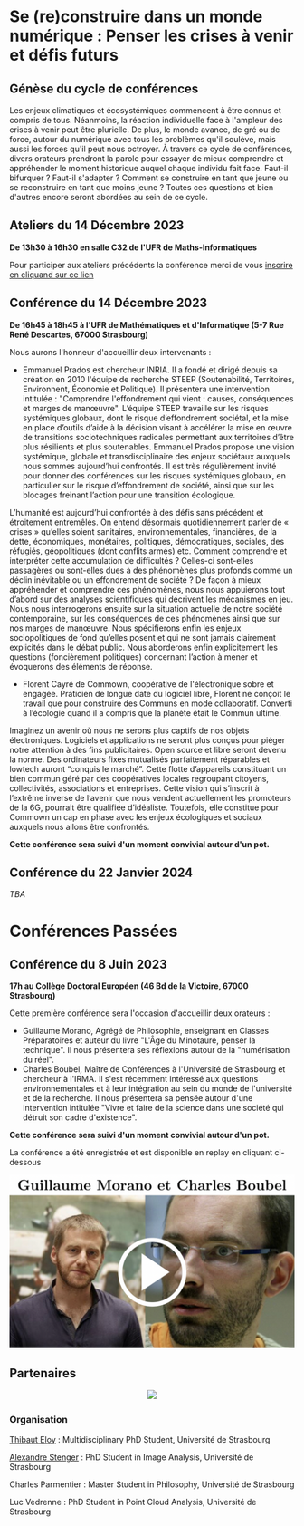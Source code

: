# Se (re)construire dans un monde numérique : Penser les crises à venir et défis futurs

## Génèse du cycle de conférences

Les enjeux climatiques et écosystémiques commencent à être connus et compris de tous. Néanmoins, la réaction individuelle face à l'ampleur des crises à venir peut être plurielle. De plus, le monde avance, de gré ou de force, autour du numérique avec tous les problèmes qu'il soulève, mais aussi les forces qu'il peut nous octroyer. À travers ce cycle de conférences, divers orateurs prendront la parole pour essayer de mieux comprendre et appréhender le moment historique auquel chaque individu fait face. Faut-il bifurquer ? Faut-il s'adapter ? Comment se construire en tant que jeune ou se reconstruire en tant que moins jeune ? Toutes ces questions et bien d'autres encore seront abordées au sein de ce cycle.

## Ateliers du 14 Décembre 2023
__De 13h30 à 16h30 en salle C32 de l'UFR de Maths-Informatiques__

Pour participer aux ateliers précédents la conférence merci de vous [inscrire en cliquand sur ce lien](https://docs.google.com/forms/d/e/1FAIpQLSeadYCDrHvAUbFy6kUJnTu7qMF2v8SA0LvxBf-da7nee7xdow/viewform)

## Conférence du 14 Décembre 2023
__De 16h45 à 18h45 à l'UFR de Mathématiques et d'Informatique (5-7 Rue René Descartes, 67000 Strasbourg)__

Nous aurons l'honneur d'accueillir deux intervenants :

- Emmanuel Prados est chercheur INRIA. Il a fondé et dirigé depuis sa création en 2010 l'équipe de recherche STEEP (Soutenabilité, Territoires, Environnent, Économie et Politique).   Il présentera une intervention intitulée : "Comprendre l'effondrement qui vient : causes, conséquences et marges de manœuvre". L’équipe STEEP travaille sur les risques systémiques globaux, dont le risque d’effondrement sociétal, et la mise en place d’outils d’aide à la décision visant à accélérer la mise en œuvre de transitions sociotechniques radicales permettant aux territoires d’être plus résilients et plus soutenables. Emmanuel Prados propose une vision systémique, globale et transdisciplinaire des enjeux sociétaux auxquels nous sommes aujourd’hui confrontés. Il est très régulièrement invité pour donner des conférences sur les risques systémiques globaux, en particulier sur le risque d’effondrement de société, ainsi que sur les blocages freinant l’action pour une transition écologique.

L’humanité est aujourd’hui confrontée à des défis sans précédent et étroitement entremêlés. On entend désormais quotidiennement parler de « crises » qu’elles soient sanitaires, environnementales, financières, de la dette, économiques, monétaires, politiques, démocratiques, sociales, des réfugiés, géopolitiques (dont conflits armés) etc. Comment comprendre et interpréter cette accumulation de difficultés ? Celles-ci sont-elles passagères ou sont-elles dues à des phénomènes plus profonds comme un déclin inévitable ou un effondrement de société ?
De façon à mieux appréhender et comprendre ces phénomènes, nous nous appuierons tout d’abord sur des analyses scientifiques qui décrivent les mécanismes en jeu. Nous nous interrogerons ensuite sur la situation actuelle de notre société contemporaine, sur les conséquences de ces phénomènes ainsi que sur nos marges de manœuvre. Nous spécifierons enfin les enjeux sociopolitiques de fond qu’elles posent et qui ne sont jamais clairement explicités dans le débat public. Nous aborderons enfin explicitement les questions (foncièrement politiques) concernant l’action à mener et évoquerons des éléments de réponse.

- Florent Cayré de Commown,  coopérative de l'électronique sobre et engagée. Praticien de longue date du logiciel libre, Florent ne conçoit le travail que pour construire des Communs en mode collaboratif. Converti à l’écologie quand il a compris que la planète était le Commun ultime.

Imaginez un avenir où nous ne serons plus captifs de nos objets électroniques. Logiciels et applications ne seront plus conçus pour piéger notre attention à des fins publicitaires. Open source et libre seront devenu la norme.  Des ordinateurs fixes mutualisés parfaitement réparables et lowtech auront “conquis le marché”. Cette flotte d’appareils constituant un bien commun géré par des coopératives locales regroupant citoyens, collectivités, associations et entreprises. Cette vision qui s’inscrit à l’extrême inverse de l’avenir que nous vendent actuellement les promoteurs de la 6G, pourrait être qualifiée d’idéaliste. Toutefois, elle constitue pour Commown un cap en phase avec les enjeux écologiques et sociaux auxquels nous allons être confrontés.

__Cette conférence sera suivi d'un moment convivial autour d'un pot.__

## Conférence du 22 Janvier 2024

*TBA*

# __Conférences Passées__

## Conférence du 8 Juin 2023
__17h au Collège Doctoral Européen (46 Bd de la Victoire, 67000 Strasbourg)__

Cette première conférence sera l'occasion d'accueillir deux orateurs :

- Guillaume Morano, Agrégé de Philosophie, enseignant en Classes Préparatoires et auteur du livre "L'Âge du Minotaure, penser la technique". Il nous présentera ses réflexions autour de la "numérisation du réel".
- Charles Boubel, Maître de Conférences à l'Université de Strasbourg et chercheur à l'IRMA. Il s'est récemment intéressé aux questions environnementales et à leur intégration au sein du monde de l'université et de la recherche. Il nous présentera sa pensée autour d'une intervention intitulée "Vivre et faire de la science dans une société qui détruit son cadre d'existence".

__Cette conférence sera suivi d'un moment convivial autour d'un pot.__

La conférence a été enregistrée et est disponible en replay en cliquant ci-dessous

[![IMAGE ALT TEXT HERE](./miniature_1.png)](https://www.youtube.com/watch?v=CagJaoKc2B4&ab)

## Partenaires

<p align="center">
  <img src="https://france.math.cnrs.fr/wp-content/uploads/2021/12/Unistra-iti-010_Carte_de_Visite.png" />
</p>


### Organisation 
[Thibaut Eloy](mailto:thibaut.eloy@etu.unistra.fr) : Multidisciplinary PhD Student, Université de Strasbourg

[Alexandre Stenger](mailto:alstenger@unistra.fr) : PhD Student in Image Analysis, Université de Strasbourg

Charles Parmentier : Master Student in Philosophy, Université de Strasbourg

Luc Vedrenne : PhD Student in Point Cloud Analysis, Université de Strasbourg
